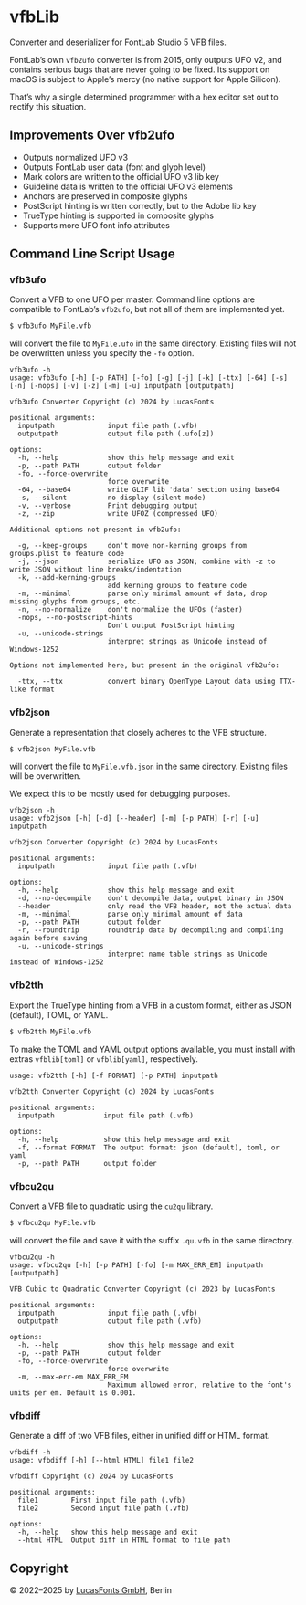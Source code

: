 # vfbLib

Converter and deserializer for FontLab Studio 5 VFB files.

FontLab’s own `vfb2ufo` converter is from 2015, only outputs UFO v2, and
contains serious bugs that are never going to be fixed. Its support on macOS is
subject to Apple’s mercy (no native support for Apple Silicon).

That’s why a single determined programmer with a hex editor set out to rectify
this situation.


## Improvements Over vfb2ufo

- Outputs normalized UFO v3
- Outputs FontLab user data (font and glyph level)
- Mark colors are written to the official UFO v3 lib key
- Guideline data is written to the official UFO v3 elements
- Anchors are preserved in composite glyphs
- PostScript hinting is written correctly, but to the Adobe lib key
- TrueType hinting is supported in composite glyphs
- Supports more UFO font info attributes


## Command Line Script Usage

### vfb3ufo

Convert a VFB to one UFO per master. Command line options are compatible to
FontLab’s `vfb2ufo`, but not all of them are implemented yet.

```bash
$ vfb3ufo MyFile.vfb
```

will convert the file to `MyFile.ufo` in the same directory. Existing files will
not be overwritten unless you specify the `-fo` option.

```
vfb3ufo -h
usage: vfb3ufo [-h] [-p PATH] [-fo] [-g] [-j] [-k] [-ttx] [-64] [-s] [-n] [-nops] [-v] [-z] [-m] [-u] inputpath [outputpath]

vfb3ufo Converter Copyright (c) 2024 by LucasFonts

positional arguments:
  inputpath             input file path (.vfb)
  outputpath            output file path (.ufo[z])

options:
  -h, --help            show this help message and exit
  -p, --path PATH       output folder
  -fo, --force-overwrite
                        force overwrite
  -64, --base64         write GLIF lib 'data' section using base64
  -s, --silent          no display (silent mode)
  -v, --verbose         Print debugging output
  -z, --zip             write UFOZ (compressed UFO)

Additional options not present in vfb2ufo:

  -g, --keep-groups     don't move non-kerning groups from groups.plist to feature code
  -j, --json            serialize UFO as JSON; combine with -z to write JSON without line breaks/indentation
  -k, --add-kerning-groups
                        add kerning groups to feature code
  -m, --minimal         parse only minimal amount of data, drop missing glyphs from groups, etc.
  -n, --no-normalize    don't normalize the UFOs (faster)
  -nops, --no-postscript-hints
                        Don't output PostScript hinting
  -u, --unicode-strings
                        interpret strings as Unicode instead of Windows-1252

Options not implemented here, but present in the original vfb2ufo:

  -ttx, --ttx           convert binary OpenType Layout data using TTX-like format
```


### vfb2json

Generate a representation that closely adheres to the VFB structure.

```bash
$ vfb2json MyFile.vfb
```

will convert the file to `MyFile.vfb.json` in the same directory. Existing files will be overwritten.

We expect this to be mostly used for debugging purposes.

```
vfb2json -h
usage: vfb2json [-h] [-d] [--header] [-m] [-p PATH] [-r] [-u] inputpath

vfb2json Converter Copyright (c) 2024 by LucasFonts

positional arguments:
  inputpath             input file path (.vfb)

options:
  -h, --help            show this help message and exit
  -d, --no-decompile    don't decompile data, output binary in JSON
  --header              only read the VFB header, not the actual data
  -m, --minimal         parse only minimal amount of data
  -p, --path PATH       output folder
  -r, --roundtrip       roundtrip data by decompiling and compiling again before saving
  -u, --unicode-strings
                        interpret name table strings as Unicode instead of Windows-1252
```


### vfb2tth

Export the TrueType hinting from a VFB in a custom format, either as JSON (default), TOML, or YAML.

```bash
$ vfb2tth MyFile.vfb
```

To make the TOML and YAML output options available, you must install with extras
`vfblib[toml]` or `vfblib[yaml]`, respectively.

```
usage: vfb2tth [-h] [-f FORMAT] [-p PATH] inputpath

vfb2tth Converter Copyright (c) 2024 by LucasFonts

positional arguments:
  inputpath            input file path (.vfb)

options:
  -h, --help           show this help message and exit
  -f, --format FORMAT  The output format: json (default), toml, or yaml
  -p, --path PATH      output folder
```


### vfbcu2qu

Convert a VFB file to quadratic using the `cu2qu` library.

```bash
$ vfbcu2qu MyFile.vfb
```

will convert the file and save it with the suffix `.qu.vfb` in the same directory.

```
vfbcu2qu -h
usage: vfbcu2qu [-h] [-p PATH] [-fo] [-m MAX_ERR_EM] inputpath [outputpath]

VFB Cubic to Quadratic Converter Copyright (c) 2023 by LucasFonts

positional arguments:
  inputpath             input file path (.vfb)
  outputpath            output file path (.vfb)

options:
  -h, --help            show this help message and exit
  -p, --path PATH       output folder
  -fo, --force-overwrite
                        force overwrite
  -m, --max-err-em MAX_ERR_EM
                        Maximum allowed error, relative to the font's units per em. Default is 0.001.
```


### vfbdiff

Generate a diff of two VFB files, either in unified diff or HTML format.

```
vfbdiff -h
usage: vfbdiff [-h] [--html HTML] file1 file2

vfbdiff Copyright (c) 2024 by LucasFonts

positional arguments:
  file1        First input file path (.vfb)
  file2        Second input file path (.vfb)

options:
  -h, --help   show this help message and exit
  --html HTML  Output diff in HTML format to file path
```

## Copyright

© 2022–2025 by [LucasFonts GmbH](https://www.lucasfonts.com/), Berlin
